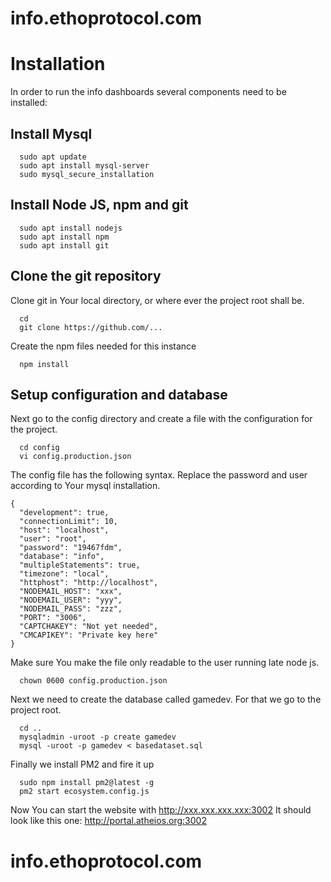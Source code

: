 # info.ethoprotocol.com
# Installation
In order to run the info dashboards several components need to be installed:

## Install Mysql
```
  sudo apt update
  sudo apt install mysql-server
  sudo mysql_secure_installation 
```  

## Install Node JS, npm and git
```
  sudo apt install nodejs
  sudo apt install npm
  sudo apt install git
```  

## Clone the git repository
Clone git in Your local directory, or where ever the project root shall be.
```
  cd
  git clone https://github.com/...
```

Create the npm files needed for this instance
```
  npm install
```


## Setup configuration and database
Next go to the config directory and create a file with the configuration for the project.
```
  cd config
  vi config.production.json
```

The config file has the following syntax. Replace the password and user according to Your mysql installation.
```
{
  "development": true,
  "connectionLimit": 10,
  "host": "localhost",
  "user": "root",
  "password": "19467fdm",
  "database": "info",
  "multipleStatements": true,
  "timezone": "local",
  "httphost": "http://localhost",
  "NODEMAIL_HOST": "xxx",
  "NODEMAIL_USER": "yyy",
  "NODEMAIL_PASS": "zzz",
  "PORT": "3006",
  "CAPTCHAKEY": "Not yet needed",
  "CMCAPIKEY": "Private key here"
}
```

Make sure You make the file only readable to the user running late node js.
```
  chown 0600 config.production.json
```

Next we need to create the database called gamedev. For that we go to the project root.
```
  cd ..
  mysqladmin -uroot -p create gamedev
  mysql -uroot -p gamedev < basedataset.sql
```

Finally we install PM2 and fire it up
```
  sudo npm install pm2@latest -g
  pm2 start ecosystem.config.js 
```

Now You can start the website with http://xxx.xxx.xxx.xxx:3002
It should look like this one: http://portal.atheios.org:3002

# info.ethoprotocol.com

